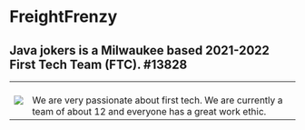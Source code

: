 # FreightFrenzy  
## Java jokers is a Milwaukee based 2021-2022 First Tech Team (FTC). #13828
<table>
  <tr>
    <td>
            <img src="https://user-images.githubusercontent.com/64339630/142298108-c8016318-a395-4e97-905b-0ed22e7263e8.png">
    </td>
    <td>
        <br> We are very passionate about first tech. We are currently a team of about 12 and everyone has a great work ethic.
    </td>
  </tr>
  </table>
